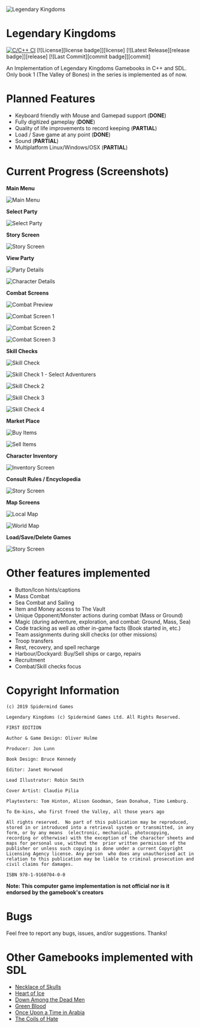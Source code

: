 ![Legendary Kingdoms](/src/images/legendary-kingdoms-logo.png)
# Legendary Kingdoms
[![C/C++ CI](https://github.com/daelsepara/legendary-kingdoms/actions/workflows/LegendaryKingdoms.yml/badge.svg)](https://github.com/daelsepara/legendary-kingdoms/actions/workflows/LegendaryKingdoms.yml)
[![License][license badge]][license]
[![Latest Release][release badge]][release]
[![Last Commit][commit badge]][commit]

An Implementation of Legendary Kingdoms Gamebooks in C++ and SDL. Only book 1 (The Valley of Bones) in the series is implemented as of now.

# Planned Features

- Keyboard friendly with Mouse and Gamepad support (**DONE**)
- Fully digitized gameplay (**DONE**)
- Quality of life improvements to record keeping (**PARTIAL**)
- Load / Save game at any point (**DONE**)
- Sound  (**PARTIAL**)
- Multiplatform Linux/Windows/OSX (**PARTIAL**)

# Current Progress (Screenshots)

**Main Menu**

![Main Menu](/screenshots/main-menu.png)

**Select Party**

![Select Party](/screenshots/select-party.png)

**Story Screen**

![Story Screen](/screenshots/story-screen.png)

**View Party**

![Party Details](/screenshots/view-party-1.png)

![Character Details](/screenshots/view-party-2.png)

**Combat Screens**

![Combat Preview](/screenshots/combat-preview.png)

![Combat Screen 1](/screenshots/combat-screen-1.png)

![Combat Screen 2](/screenshots/combat-screen-2.png)

![Combat Screen 3](/screenshots/combat-screen-3.png)

**Skill Checks**

![Skill Check](/screenshots/skill-checks-1.png)

![Skill Check 1 - Select Adventurers](/screenshots/skill-checks-2.png)

![Skill Check 2](/screenshots/skill-checks-3.png)

![Skill Check 3](/screenshots/skill-checks-4.png)

![Skill Check 4](/screenshots/skill-checks-5.png)

**Market Place**

![Buy Items](/screenshots/marketplace-1.png)

![Sell Items](/screenshots/marketplace-2.png)


**Character Inventory**

![Inventory Screen](/screenshots/inventory-screen.png)

**Consult Rules / Encyclopedia**

![Story Screen](/screenshots/rules-screen.png)

**Map Screens**

![Local Map](/screenshots/map-screen-1.png)

![World Map](/screenshots/map-screen-2.png)

**Load/Save/Delete Games**

![Story Screen](/screenshots/game-screen.png)

# Other features implemented

- Button/Icon hints/captions
- Mass Combat
- Sea Combat and Sailing
- Item and Money access to The Vault
- Unique Opponent/Monster actions during combat (Mass or Ground)
- Magic (during adventure, exploration, and combat: Ground, Mass, Sea)
- Code tracking as well as other in-game facts (Book started in, etc.)
- Team assignments during skill checks (or other missions)
- Troop transfers
- Rest, recovery, and spell recharge
- Harbour/Dockyard: Buy/Sell ships or cargo, repairs
- Recruitment
- Combat/Skill checks focus

# Copyright Information 

```
(c) 2019 Spidermind Games

Legendary Kingdoms (c) Spidermind Games Ltd. All Rights Reserved.

FIRST EDITION

Author & Game Design: Oliver Hulme

Producer: Jon Lunn

Book Design: Bruce Kennedy

Editor: Janet Horwood

Lead Illustrator: Robin Smith

Cover Artist: Claudio Pilia

Playtesters: Tom Hinton, Alison Goodman, Sean Donahue, Timo Lemburg.

To Em-kins, who first freed the Valley, all those years ago

All rights reserved.  No part of this publication may be reproduced, stored in or introduced into a retrieval system or transmitted, in any form, or by any means  (electronic, mechanical, photocopying, recording or otherwise) with the exception of the character sheets and maps for personal use, without the  prior written permission of the publisher or unless such copying is done under a current Copyright Licensing Agency license. Any person  who does any unauthorised act in relation to this publication may be liable to criminal prosecution and civil claims for damages.

ISBN 978-1-9160704-0-0
```

**Note: This computer game implementation is not official nor is it endorsed by the gamebook's creators**

# Bugs

Feel free to report any bugs, issues, and/or suggestions. Thanks!

# Other Gamebooks implemented with SDL

- [Necklace of Skulls](https://www.github.com/daelsepara/sdl-skulls)
- [Heart of Ice](https://www.github.com/daelsepara/sdl-heart)
- [Down Among the Dead Men](https://www.github.com/daelsepara/sdl-dead)
- [Green Blood](https://www.github.com/daelsepara/sdl-green)
- [Once Upon a Time in Arabia](https://www.github.com/daelsepara/sdl-arabia)
- [The Coils of Hate](https://www.github.com/daelsepara/sdl-coils)
